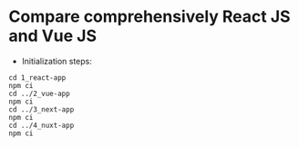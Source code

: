# Compare comprehensively React JS and Vue JS

- Initialization steps:
```
cd 1_react-app
npm ci
cd ../2_vue-app
npm ci
cd ../3_next-app
npm ci
cd ../4_nuxt-app
npm ci
```